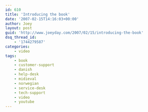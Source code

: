 ```yaml
---
id: 610
title: 'Introducing the book'
date: '2007-02-15T14:16:03+00:00'
author: Joey
layout: post
guid: 'http://www.joeyday.com/2007/02/15/introducing-the-book'
dsq_thread_id:
    - '1744279587'
categories:
    - video
tags:
    - book
    - customer-support
    - danish
    - help-desk
    - midieval
    - norwegian
    - service-desk
    - tech-support
    - video
    - youtube
---
```


<object height="344" width="425"><param name="movie" value="http://www.youtube.com/v/eRjVeRbhtRU&rel=0"></param><param name="wmode" value="transparent"></param><embed height="344" src="http://www.youtube.com/v/eRjVeRbhtRU&rel=0" type="application/x-shockwave-flash" width="425" wmode="transparent"></embed></object>